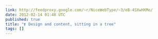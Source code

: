 ```yaml
---
link: http://feedproxy.google.com/~r/NiceWebType/~3/eB-4SXwHXMo/
date: 2012-02-14 01:48 UTC
published: true
title: "❡ Design and content, sitting in a tree"
tags: []
---
```



